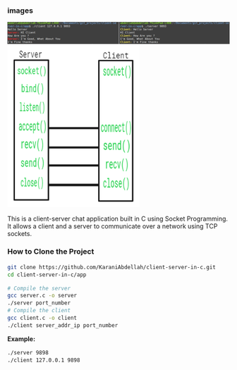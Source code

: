 ### images
<img src="/imgs/client-server.png">
<img src="/imgs/socket2.png">


This is a client-server chat application built in C using Socket Programming. It allows a client and a server to communicate over a network using TCP sockets.

### How to Clone the Project 

``` bash
git clone https://github.com/KaraniAbdellah/client-server-in-c.git
cd client-server-in-c/app
```

``` bash
# Compile the server
gcc server.c -o server
./server port_number 
# Compile the client
gcc client.c -o client
./client server_addr_ip port_number
```

<b>Example: </b>

``` bash
./server 9898
./client 127.0.0.1 9898
```




